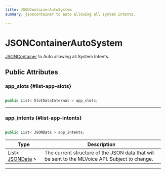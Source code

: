 ```yaml
---
title: JSONContainerAutoSystem
summary: jsoncontainer to auto allowing all system intents. 

---
```


# JSONContainerAutoSystem




[JSONContainer](/unity-api/api/Classes/MLVoiceIntentsConfiguration/MLVoiceIntentsConfiguration.JSONContainer.md) to Auto allowing all System Intents.   





## Public Attributes

### app_slots {#list-app-slots}

```csharp

public List< SlotDataInternal > app_slots;

```






-----------

### app_intents {#list-app-intents}

```csharp

public List< JSONData > app_intents;

```

| Type | Description  | 
|--|--|
| List&lt; [JSONData](/unity-api/api/Classes/MLVoiceIntentsConfiguration/MLVoiceIntentsConfiguration.JSONData.md) &gt; | The current structure of the JSON data that will be sent to the MLVoice API. Subject to change.  |





-----------

